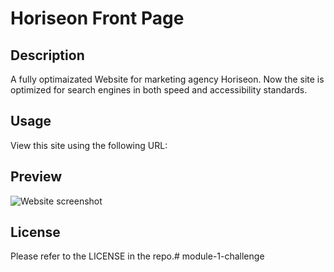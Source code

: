 # Horiseon Front Page

## Description

A fully optimaizated Website for marketing agency Horiseon. Now the site is optimized for search engines in both speed and accessibility standards.


## Usage

View this site using the following URL:


## Preview

![Website screenshot](https://github.com/winglovecola/module-1-challenge/blob/main/01-html-css-git-homework-demo.png?raw=true)


## License

Please refer to the LICENSE in the repo.# 
module-1-challenge

